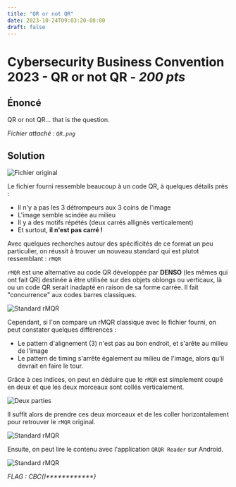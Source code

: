 ```yaml
---
title: "QR or not QR"
date: 2023-10-24T09:03:20-08:00
draft: false
---
```


# Cybersecurity Business Convention 2023 - QR or not QR - *200 pts*

## Énoncé

QR or not QR... that is the question.

*Fichier attaché : `QR.png`*

## Solution

![Fichier original](/images/002/01.png)

Le fichier fourni ressemble beaucoup à un code QR, à quelques détails près : 
 - Il n'y a pas les 3 détrompeurs aux 3 coins de l'image
 - L'image semble scindée au milieu
 - Il y a des motifs répétés (deux carrés allignés verticalement)
 - Et surtout, **il n'est pas carré !**

Avec quelques recherches autour des spécificités de ce format un peu particulier, on réussit à trouver un nouveau standard qui est plutot ressemblant : `rMQR`

`rMQR` est une alternative au code QR développée par **DENSO** (les mêmes qui ont fait QR) destinée à être utilisée sur des objets oblongs ou verticaux, là ou un code QR serait inadapté en raison de sa forme carrée. Il fait "concurrence" aux codes barres classiques.

![Standard rMQR](/images/002/02.jpg)

Cependant, si l'on compare un rMQR classique avec le fichier fourni, on peut constater quelques différences : 
 - Le pattern d'alignement (3) n'est pas au bon endroit, et s'arête au milieu de l'image
 - Le pattern de timing s'arrête également au milieu de l'image, alors qu'il devrait en faire le tour.

Grâce à ces indices, on peut en déduire que le `rMQR` est simplement coupé en deux et que les deux morceaux sont collés verticalement.

![Deux parties](/images/002/03.png)

Il suffit alors de prendre ces deux morceaux et de les coller horizontalement pour retrouver le `rMQR` original.

![Standard rMQR](/images/002/04.png)

Ensuite, on peut lire le contenu avec l'application `QRQR Reader` sur Android.

![Standard rMQR](/images/002/05.png)


*FLAG : CBC{I\*\*\*\*\*\*\*\*\*\*\*\*}*
